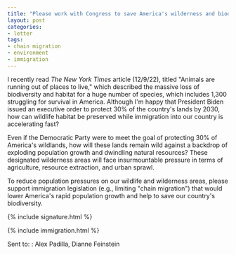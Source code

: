 ```yaml
---
title: "Please work with Congress to save America's wilderness and biodiversity"
layout: post
categories:
- letter
tags:
- chain migration
- environment
- immigration
---
```


I recently read *The New York Times* article (12/9/22), titled "Animals are running out of places to live," which described the massive loss of biodiversity and habitat for a huge number of species, which includes 1,300 struggling for survival in America. Although I'm happy that President Biden issued an executive order to protect 30% of the country's lands by 2030, how can wildlife habitat be preserved while immigration into our country is accelerating fast?

Even if the Democratic Party were to meet the goal of protecting 30% of America's wildlands, how will these lands remain wild against a backdrop of exploding population growth and dwindling natural resources? These designated wilderness areas will face insurmountable pressure in terms of agriculture, resource extraction, and urban sprawl.

To reduce population pressures on our wildlife and wilderness areas, please support immigration legislation (e.g., limiting "chain migration") that would lower America's rapid population growth and help to save our country's biodiversity.

{% include signature.html %}

{% include immigration.html %}

Sent to:
: Alex Padilla, Dianne Feinstein

